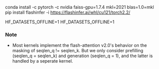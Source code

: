 conda install -c pytorch -c nvidia faiss-gpu=1.7.4 mkl=2021 blas=1.0=mkl
pip install flashinfer -i https://flashinfer.ai/whl/cu121/torch2.2/

HF_DATASETS_OFFLINE=1 HF_DATASETS_OFFLINE=1

### Note

* Most kernels implement the flash-attention v2.0's behavior on the masking of seqlen_q != seqlen_k. But we only consider prefilling (seqlen_q = seqlen_k) and generation (seqlen_q = 1), and the latter is handled by a seperate kernel.
